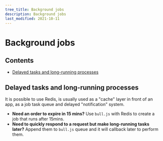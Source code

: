 ```yaml
---
tree_title: Background jobs
description: Background jobs
last_modified: 2021-10-11
---
```


# Background jobs

## Contents

-   [Delayed tasks and long-running processes](#delayed-tasks-and-long-running-processes)

## Delayed tasks and long-running processes

It is possible to use Redis, is usually used as a "cache" layer in front of an app, as a job task queue and delayed "notification" system.

-   **Need an order to expire in 15 mins?** Use `bull.js` with Redis to create a job that runs after 15mins.
-   **Need to quickly respond to a request but make long-running tasks later?** Append them to `bull.js` queue and it will callback later to perform them.
